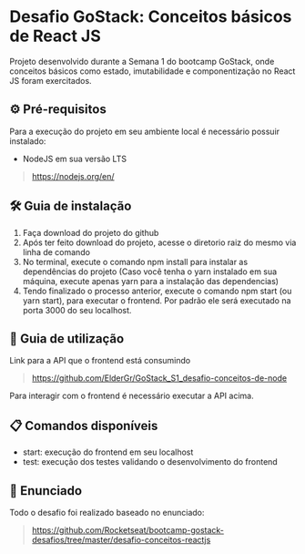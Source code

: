 # Desafio GoStack: Conceitos básicos de React JS
Projeto desenvolvido durante a Semana 1 do bootcamp GoStack, onde conceitos básicos como estado, imutabilidade e componentização no React JS foram exercitados.

## ⚙ Pré-requisitos
Para a execução do projeto em seu ambiente local é necessário possuir instalado: 

- NodeJS em sua versão LTS
> https://nodejs.org/en/

## 🛠 Guia de instalação
1. Faça download do projeto do github
2. Após ter feito download do projeto, acesse o diretorio raiz do mesmo via linha de comando
3. No terminal, execute o comando npm install para instalar as dependências do projeto (Caso você tenha o yarn instalado em sua máquina, execute apenas yarn para a instalação das dependencias)
4. Tendo finalizado o processo anterior, execute o comando npm start (ou yarn start), para executar o frontend. Por padrão ele será executado na porta 3000 do seu localhost. 

## 📃 Guia de utilização
Link para a API que o frontend está consumindo
> https://github.com/ElderGr/GoStack_S1_desafio-conceitos-de-node

Para interagir com o frontend é necessário executar a API acima.

## 📋 Comandos disponíveis
* start: execução do frontend em seu localhost
* test: execução dos testes validando o desenvolvimento do frontend

## 📙 Enunciado
Todo o desafio foi realizado baseado no enunciado: 
> https://github.com/Rocketseat/bootcamp-gostack-desafios/tree/master/desafio-conceitos-reactjs